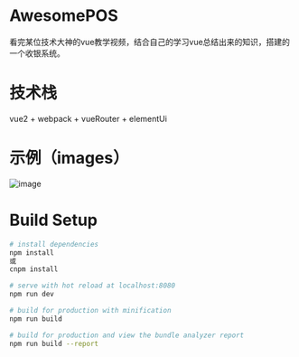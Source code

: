 # AwesomePOS

看完某位技术大神的vue教学视频，结合自己的学习vue总结出来的知识，搭建的一个收银系统。

# 技术栈

vue2 + webpack + vueRouter + elementUi

# 示例（images）

![image](https://github.com/SupermanWenZai/AwesomePOS/blob/master/src/assets/images/AwesomePOS.png)

# Build Setup

``` bash
# install dependencies
npm install
或
cnpm install

# serve with hot reload at localhost:8080
npm run dev

# build for production with minification
npm run build

# build for production and view the bundle analyzer report
npm run build --report
```

